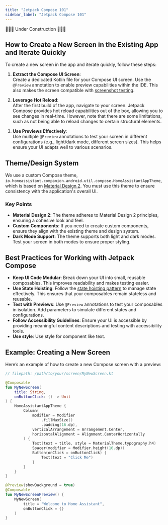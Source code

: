 ```yaml
---
title: "Jetpack Compose 101"
sidebar_label: "Jetpack Compose 101"
---
```


🚧🚧🚧 Under Construction 🚧🚧🚧

## How to Create a New Screen in the Existing App and Iterate Quickly

To create a new screen in the app and iterate quickly, follow these steps:

1. **Extract the Compose UI Screen**:  
   Create a dedicated Kotlin file for your Compose UI screen. Use the `@Preview` annotation to enable preview capabilities within the IDE. This also makes the screen compatible with [screenshot testing](../testing/screenshot_testing).

2. **Leverage Hot Reload**:  
   After the first build of the app, navigate to your screen. Jetpack Compose provides hot reload capabilities out of the box, allowing you to see changes in real-time. However, note that there are some limitations, such as not being able to reload changes to certain structural elements.

3. **Use Previews Effectively**:  
   Use multiple `@Preview` annotations to test your screen in different configurations (e.g., light/dark mode, different screen sizes). This helps ensure your UI adapts well to various scenarios.

## Theme/Design System

We use a custom Compose theme, `io.homeassistant.companion.android.util.compose.HomeAssistantAppTheme`, which is based on [Material Design 2](https://m2.material.io/). You must use this theme to ensure consistency with the application's overall UI.

### Key Points

- **Material Design 2**: The theme adheres to Material Design 2 principles, ensuring a cohesive look and feel.
- **Custom Components**: If you need to create custom components, ensure they align with the existing theme and design system.
- **Dark Mode Support**: The theme supports both light and dark modes. Test your screen in both modes to ensure proper styling.

## Best Practices for Working with Jetpack Compose

- **Keep UI Code Modular**: Break down your UI into small, reusable composables. This improves readability and makes testing easier.
- **Use State Hoisting**: Follow the [state hoisting pattern](https://developer.android.com/jetpack/compose/state#state-hoisting) to manage state effectively. This ensures that your composables remain stateless and reusable.
- **Test with Previews**: Use `@Preview` annotations to test your composables in isolation. Add parameters to simulate different states and configurations.
- **Follow Accessibility Guidelines**: Ensure your UI is accessible by providing meaningful content descriptions and testing with accessibility tools.
- **Use style**: Use style for component like text.

## Example: Creating a New Screen

Here’s an example of how to create a new Compose screen with a preview:

```kotlin
// filepath: /path/to/your/screen/MyNewScreen.kt

@Composable
fun MyNewScreen(
    title: String,
    onButtonClick: () -> Unit
) {
    HomeAssistantAppTheme {
        Column(
            modifier = Modifier
                .fillMaxSize()
                .padding(16.dp),
            verticalArrangement = Arrangement.Center,
            horizontalAlignment = Alignment.CenterHorizontally
        ) {
            Text(text = title, style = MaterialTheme.typography.h4)
            Spacer(modifier = Modifier.height(16.dp))
            Button(onClick = onButtonClick) {
                Text(text = "Click Me")
            }
        }
    }
}

@Preview(showBackground = true)
@Composable
fun MyNewScreenPreview() {
    MyNewScreen(
        title = "Welcome to Home Assistant",
        onButtonClick = {}
    )
}
```

